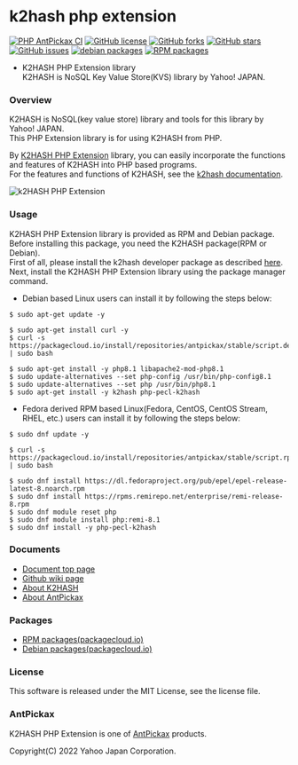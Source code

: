 k2hash php extension
====================
[![PHP AntPickax CI](https://github.com/yahoojapan/k2hash_phpext/workflows/PHP%20AntPickax%20CI/badge.svg)](https://github.com/yahoojapan/k2hash_phpext/actions)
[![GitHub license](https://img.shields.io/badge/license-MIT-blue.svg)](https://raw.githubusercontent.com/yahoojapan/k2hash_phpext/master/LICENSE)
[![GitHub forks](https://img.shields.io/github/forks/yahoojapan/k2hash_phpext.svg)](https://github.com/yahoojapan/k2hash_phpext/network)
[![GitHub stars](https://img.shields.io/github/stars/yahoojapan/k2hash_phpext.svg)](https://github.com/yahoojapan/k2hash_phpext/stargazers)
[![GitHub issues](https://img.shields.io/github/issues/yahoojapan/k2hash_phpext.svg)](https://github.com/yahoojapan/k2hash_phpext/issues)
[![debian packages](https://img.shields.io/badge/deb-packagecloud.io-844fec.svg)](https://packagecloud.io/antpickax/stable)
[![RPM packages](https://img.shields.io/badge/rpm-packagecloud.io-844fec.svg)](https://packagecloud.io/antpickax/stable)

- K2HASH PHP Extension library  
K2HASH is NoSQL Key Value Store(KVS) library by Yahoo! JAPAN.

### Overview
K2HASH is NoSQL(key value store) library and tools for this library by Yahoo! JAPAN.  
This PHP Extension library is for using K2HASH from PHP.  

By [K2HASH PHP Extension](https://php.k2hash.antpick.ax/) library, you can easily incorporate the functions and features of K2HASH into PHP based programs.  
For the features and functions of K2HASH, see the [k2hash documentation](https://k2hash.antpick.ax/).  

![k2HASH PHP Extension](https://php.k2hash.antpick.ax/images/top_k2hash_phpext.png)

### Usage
K2HASH PHP Extension library is provided as RPM and Debian package.  
Before installing this package, you need the K2HASH package(RPM or Debian).  
First of all, please install the k2hash developer package as described [here](https://k2hash.antpick.ax/usage.html).  
Next, install the K2HASH PHP Extension library using the package manager command.  

- Debian based Linux users can install it by following the steps below:  
```
$ sudo apt-get update -y

$ sudo apt-get install curl -y
$ curl -s https://packagecloud.io/install/repositories/antpickax/stable/script.deb.sh | sudo bash

$ sudo apt-get install -y php8.1 libapache2-mod-php8.1
$ sudo update-alternatives --set php-config /usr/bin/php-config8.1
$ sudo update-alternatives --set php /usr/bin/php8.1
$ sudo apt-get install -y k2hash php-pecl-k2hash
```
- Fedora derived RPM based Linux(Fedora, CentOS, CentOS Stream, RHEL, etc.) users can install it by following the steps below:
```
$ sudo dnf update -y

$ curl -s https://packagecloud.io/install/repositories/antpickax/stable/script.rpm.sh | sudo bash

$ sudo dnf install https://dl.fedoraproject.org/pub/epel/epel-release-latest-8.noarch.rpm
$ sudo dnf install https://rpms.remirepo.net/enterprise/remi-release-8.rpm
$ sudo dnf module reset php
$ sudo dnf module install php:remi-8.1
$ sudo dnf install -y php-pecl-k2hash
```

### Documents
- [Document top page](https://php.k2hash.antpick.ax/)
- [Github wiki page](https://github.com/yahoojapan/k2hash_phpext/wiki)
- [About K2HASH](https://k2hash.antpick.ax/)
- [About AntPickax](https://antpick.ax/)

### Packages
- [RPM packages(packagecloud.io)](https://packagecloud.io/antpickax/stable)
- [Debian packages(packagecloud.io)](https://packagecloud.io/antpickax/stable)

### License
This software is released under the MIT License, see the license file.

### AntPickax
K2HASH PHP Extension is one of [AntPickax](https://antpick.ax/) products.

Copyright(C) 2022 Yahoo Japan Corporation.
